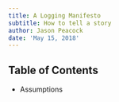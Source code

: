 ```yaml
---
title: A Logging Manifesto
subtitle: How to tell a story
author: Jason Peacock
date: 'May 15, 2018'
---
```


## Table of Contents

* Assumptions
